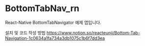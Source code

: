 # BottomTabNav_rn
React-Native BottomTabNavigator 예제 앱입니다.

설치 및 코드 작성 방법
https://www.notion.so/reacteunji/Bottom-Tab-Navigation-1c0634a1fa734a3db1075c1b6f7dd3ea
